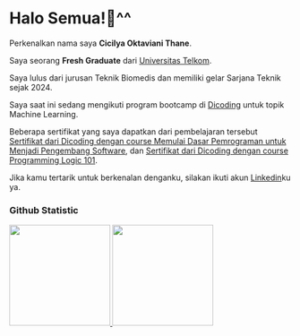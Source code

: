 # Halo Semua!👋^^

Perkenalkan nama saya **Cicilya Oktaviani Thane**.<br>

Saya seorang **Fresh Graduate** dari [Universitas Telkom](https://telkomuniversity.ac.id/).<br>

Saya lulus dari jurusan Teknik Biomedis dan memiliki gelar Sarjana Teknik sejak 2024.<br>

Saya saat ini sedang mengikuti program bootcamp di [Dicoding](https://www.dicoding.com/) untuk topik Machine Learning.<br> 

Beberapa sertifikat yang saya dapatkan dari pembelajaran tersebut [Sertifikat dari Dicoding dengan course Memulai Dasar Pemrograman untuk Menjadi Pengembang Software](https://lnkd.in/gACbFg4t), dan [Sertifikat dari Dicoding dengan course Programming Logic 101](https://www.dicoding.com/certificates/JLX150MD5Z72).<br> 

Jika kamu tertarik untuk berkenalan denganku, silakan ikuti akun [Linkedin](https://www.linkedin.com/in/cicilya-oktaviani-thane-6122a8247/)ku ya.


### Github Statistic
<p align="left">
<a href="https://github.com/penuliscode">
  <img height="180em" src="https://github-readme-stats-eight-theta.vercel.app/api?username=penuliscode&show_icons=true&theme=algolia&include_all_commits=true&count_private=true"/>
  <img height="180em" src="https://github-readme-stats-eight-theta.vercel.app/api/top-langs/?username=penuliscode&layout=compact&theme=algolia"/>
</a>
</p>
